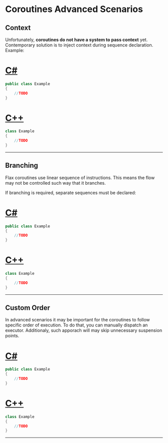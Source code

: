 # Coroutines Advanced Scenarios

## Context

Unfortunately, **coroutines do not have a system to pass context** yet. Contemporary solution is to inject context during sequence declaration. Example:

# [C#](#tab/code-csharp)
```cs
public class Example
{
    //TODO
}
```
# [C++](#tab/code-cpp)
```cpp
class Example
{
    //TODO
}
```
***

## Branching

Flax coroutines use linear sequence of instructions. This means the flow may not be controlled such way that it branches.

If branching is required, separate sequences must be declared:

# [C#](#tab/code-csharp)
```cs
public class Example
{
    //TODO
}
```
# [C++](#tab/code-cpp)
```cpp
class Example
{
    //TODO
}
```
***

## Custom Order

In advanced scenarios it may be important for the coroutines to follow specific order of execution. To do that, you can manually dispatch an executor. Additionaly, such apporach will may skip unnecessary suspension points.

# [C#](#tab/code-csharp)
```cs
public class Example
{
    //TODO
}
```
# [C++](#tab/code-cpp)
```cpp
class Example
{
    //TODO
}
```
***
